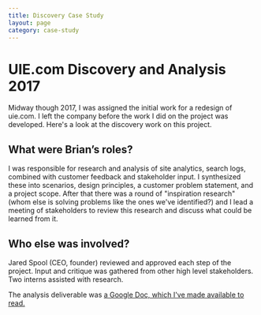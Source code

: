 ```yaml
---
title: Discovery Case Study
layout: page
category: case-study
---
```

# UIE.com Discovery and Analysis 2017

Midway though 2017, I was assigned the initial work for a redesign of uie.com. I left the company before the work I did on the project was developed. Here's a look at the discovery work on this project.

## What were Brian’s roles?

I was responsible for research and analysis of site analytics, search logs, combined with customer feedback and stakeholder input. I synthesized these into scenarios, design principles, a customer problem statement, and a project scope. After that there was a round of "inspiration research" (whom else is solving problems like the ones we've identified?) and I lead a meeting of stakeholders to review this research and discuss what could be learned from it.

## Who else was involved?

Jared Spool (CEO, founder) reviewed and approved each step of the project. Input and critique was gathered from other high level stakeholders. Two interns assisted with research.

The analysis deliverable was [a Google Doc, which I've made available to read.](https://docs.google.com/a/briandigital.com/document/d/1PaBzgfnsQT6t1tM_E2l9hfAdihb13UVNdV7QI1VrBes/edit?usp=sharing)